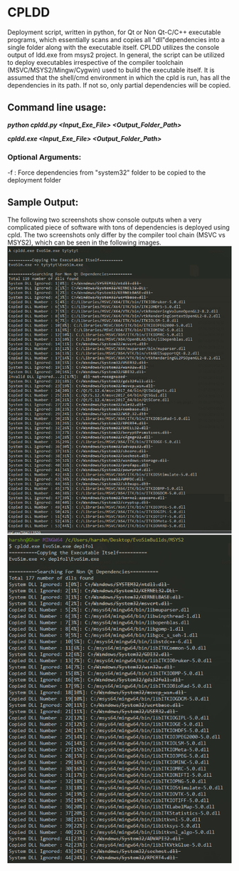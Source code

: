 # CPLDD
Deployment script, written in python,  for Qt or Non Qt-C/C++ executable programs, which essentially scans and copies all "dll"dependencies into a single folder along with the executable itself. CPLDD utilizes the console output of ldd.exe from msys2 project. In general, the script can be utilized to deploy executables irrespective of the compiler toolchain (MSVC/MSYS2/Mingw/Cygwin) used to build the executable itself. It is assumed that the shell/cmd environment in which the cpld is run, has all the dependencies in its path. If not so, only partial dependencies will be copied.

## Command line usage:

***python cpldd.py <Input_Exe_File> <Output_Folder_Path>***

***cpldd.exe <Input_Exe_File> <Output_Folder_Path>***

### Optional Arguments:

-f : Force dependencies from "system32" folder to be copied to the deployment folder

## Sample Output:
The following two screenshots show console outputs when a very complicated piece of software with tons of dependencies is deployed using cpld. The two screenshots only differ by the compiler tool chain (MSVC vs MSYS2), which can be seen in the following images.
  ![MSVC output](screenshot_msvc.PNG)
  ![MSYS2 output](screenshot_msys2.PNG)
